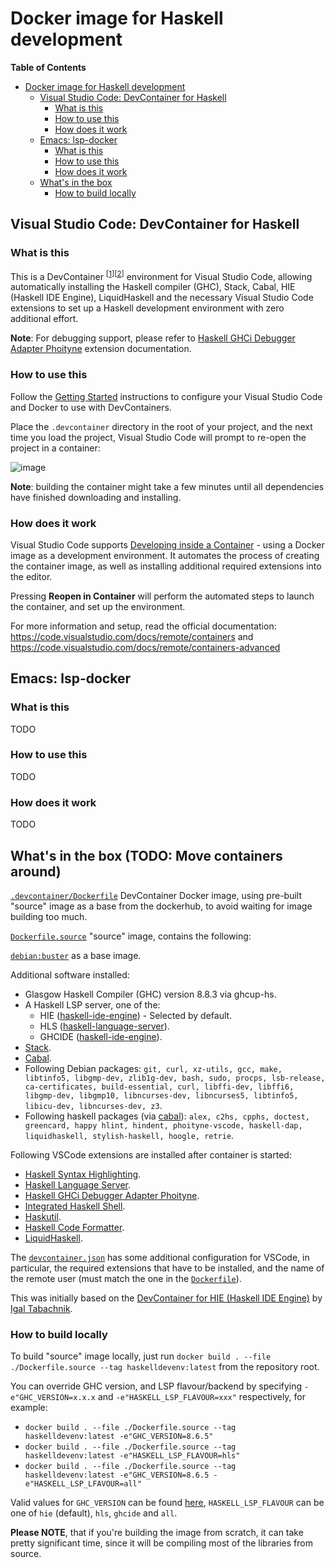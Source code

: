 # Docker image for Haskell development

<!-- markdown-toc start - Don't edit this section. Run M-x markdown-toc-refresh-toc -->
**Table of Contents**

- [Docker image for Haskell development](#docker-image-for-haskell-development)
    - [Visual Studio Code: DevContainer for Haskell](#visual-studio-code-devcontainer-for-haskell)
        - [What is this](#what-is-this)
        - [How to use this](#how-to-use-this)
        - [How does it work](#how-does-it-work)
    - [Emacs: lsp-docker](#emacs-lsp-docker)
        - [What is this](#what-is-this-1)
        - [How to use this](#how-to-use-this-1)
        - [How does it work](#how-does-it-work-1)
    - [What's in the box](#whats-in-the-box)
        - [How to build locally](#how-to-build-locally)

<!-- markdown-toc end -->


## Visual Studio Code: DevContainer for Haskell

### What is this

This is a DevContainer <sup>[[1](https://code.visualstudio.com/docs/remote/containers)][[2](https://code.visualstudio.com/docs/remote/containers-advanced)]</sup> environment for Visual Studio Code, allowing automatically installing the Haskell compiler (GHC), Stack, Cabal, HIE (Haskell IDE Engine), LiquidHaskell and the necessary Visual Studio Code extensions to set up a Haskell development environment with zero additional effort.

**Note**: For debugging support, please refer to [Haskell GHCi Debugger Adapter Phoityne](https://marketplace.visualstudio.com/items?itemName=phoityne.phoityne-vscode) extension documentation.

### How to use this

Follow the [Getting Started](https://code.visualstudio.com/docs/remote/containers#_getting-started) instructions to configure your Visual Studio Code and Docker to use with DevContainers.

Place the `.devcontainer` directory in the root of your project, and the next time you load the project, Visual Studio Code will prompt to re-open the project in a container:

![image](https://user-images.githubusercontent.com/601206/73298150-7bfac580-4215-11ea-81d3-a8fabab98e30.png)

**Note**: building the container might take a few minutes until all dependencies have finished downloading and installing.

### How does it work

Visual Studio Code supports [Developing inside a Container](https://code.visualstudio.com/docs/remote/containers) - using a Docker image as a development environment. It automates the process of creating the container image, as well as installing additional required extensions into the editor.

Pressing **Reopen in Container** will perform the automated steps to launch the container, and set up the environment.

For more information and setup, read the official documentation: <https://code.visualstudio.com/docs/remote/containers> and <https://code.visualstudio.com/docs/remote/containers-advanced>

## Emacs: lsp-docker

### What is this

TODO

### How to use this

TODO

### How does it work

TODO

## What's in the box (TODO: Move containers around)
[`.devcontainer/Dockerfile`](.devcontainer/Dockerfile) DevContainer Docker image, using pre-built "source" image as a base from the dockerhub, to avoid waiting for image building too much.

[`Dockerfile.source`](Dockerfile.source) "source" image, contains the following:

[`debian:buster`](https://hub.docker.com/_/debian) as a base image.

Additional software installed:

* Glasgow Haskell Compiler (GHC) version 8.8.3 via ghcup-hs.
* A Haskell LSP server, one of the:
  * HIE ([haskell-ide-engine](https://github.com/haskell/haskell-ide-engine)) - Selected by default.
  * HLS ([haskell-language-server](https://github.com/haskell/haskell-language-server)).
  * GHCIDE ([haskell-ide-engine](https://github.com/haskell/haskell-ide-engine)).
* [Stack](https://docs.haskellstack.org/en/stable/README/).
* [Cabal](https://www.haskell.org/cabal/).
* Following Debian packages: `git, curl, xz-utils, gcc, make, libtinfo5, libgmp-dev, zlib1g-dev, bash, sudo, procps, lsb-release, ca-certificates, build-essential, curl, libffi-dev, libffi6, libgmp-dev, libgmp10, libncurses-dev, libncurses5, libtinfo5, libicu-dev, libncurses-dev, z3`.
* Following haskell packages (via [cabal](https://nixos.org/nixos/packages.html)): `alex, c2hs, cpphs, doctest, greencard, happy hlint, hindent, phoityne-vscode, haskell-dap, liquidhaskell, stylish-haskell, hoogle, retrie`.

Following VSCode extensions are installed after container is started:

* [Haskell Syntax Highlighting](https://marketplace.visualstudio.com/items?itemName=justusadam.language-haskell).
* [Haskell Language Server](https://marketplace.visualstudio.com/items?itemName=alanz.vscode-hie-server).
* [Haskell GHCi Debugger Adapter Phoityne](https://marketplace.visualstudio.com/items?itemName=phoityne.phoityne-vscode).
* [Integrated Haskell Shell](https://marketplace.visualstudio.com/items?itemName=eriksik2.vscode-ghci).
* [Haskutil](https://marketplace.visualstudio.com/items?itemName=edka.haskutil).
* [Haskell Code Formatter](https://marketplace.visualstudio.com/items?itemName=sergey-kintsel.haskell-formatter-vscode-extension).
* [LiquidHaskell](https://marketplace.visualstudio.com/items?itemName=MustafaHafidi.liquidhaskell-diagnostics).

The [`devcontainer.json`](.devcontainer/devcontainer.json) has some additional configuration for VSCode, in particular, the required extensions that have to be installed, and the name of the remote user (must match the one in the [`Dockerfile`](.devcontainer/Dockerfile)).

This was initially based on the [DevContainer for HIE (Haskell IDE Engine)](https://github.com/hmemcpy/haskell-hie-devcontainer) by [Igal Tabachnik](https://github.com/hmemcpy).

### How to build locally

To build "source" image locally, just run `docker build . --file ./Dockerfile.source --tag haskelldevenv:latest` from the repository root.

You can override GHC version, and LSP flavour/backend by specifying `-e"GHC_VERSION=x.x.x` and `-e"HASKELL_LSP_FLAVOUR=xxx"` respectively, for example:
* `docker build . --file ./Dockerfile.source --tag haskelldevenv:latest -e"GHC_VERSION=8.6.5"`
* `docker build . --file ./Dockerfile.source --tag haskelldevenv:latest -e"HASKELL_LSP_FLAVOUR=hls"`
* `docker build . --file ./Dockerfile.source --tag haskelldevenv:latest -e"GHC_VERSION=8.6.5 -e"HASKELL_LSP_LFAVOUR=all"`

Valid values for `GHC_VERSION` can be found [here](https://www.haskell.org/ghc/download.html), `HASKELL_LSP_FLAVOUR` can be one of `hie` (default), `hls`, `ghcide` and `all`.

__Please NOTE__, that if you're building the image from scratch, it can take pretty significant time, since it will be compiling most of the libraries from source.


